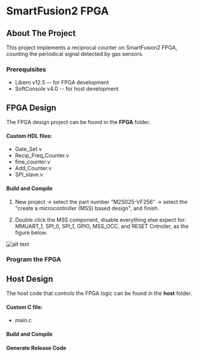 # SmartFusion2 FPGA

<!-- TABLE OF CONTENTS -->
<!-- ## Table of Contents

* [About the Project](#about-the-project)
  * [Built With](#built-with)
* [Dataset](#dataset)
  * [Synthetic data](#synthetic-data)
  * [Real-case data](#real-case-data)
* [Getting Started](#getting-started)
  * [Prerequisites](#prerequisites)
  * [Installation](#installation)
* [Usage](#usage)
* [Roadmap](#roadmap) -->



<!-- ABOUT THE PROJECT -->
## About The Project

This project implements a reciprocal counter on SmartFusion2 FPGA, counting the periodical signal detected by gas sensors.


### Prerequisites

* Libero v12.5 -- for FPGA development
* SoftConsole v4.0 -- for host development


<!-- GETTING STARTED -->
## FPGA Design

The FPGA design project can be found in the **FPGA** folder.

#### Custom HDL files:

* Gate_Set.v
* Recip_Freq_Counter.v
* fine_counter.v
* Add_Counter.v
* SPI_slave.v

#### Build and Compile

1. New project -> select the part number "M2S025-VF256" -> select the "create a microcontroller (MSS) based design", and finish.

2. Double click the MSS component, disable everything else expect for: MMUART_1, SPI_0, SPI_1, GPIO, MSS_OCC, and RESET Cntroller, as the figure below.

![alt text](https://github.com/onioncc/SF_Counter/Figures/1.png)

### Program the FPGA

## Host Design

The host code that controls the FPGA logic can be found in the **host** folder.

#### Custom C file:
* main.c

#### Build and Compile

#### Generate Release Code


